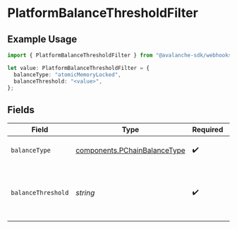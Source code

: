 # PlatformBalanceThresholdFilter

## Example Usage

```typescript
import { PlatformBalanceThresholdFilter } from "@avalanche-sdk/webhooks/models/components";

let value: PlatformBalanceThresholdFilter = {
  balanceType: "atomicMemoryLocked",
  balanceThreshold: "<value>",
};
```

## Fields

| Field                                                                        | Type                                                                         | Required                                                                     | Description                                                                  |
| ---------------------------------------------------------------------------- | ---------------------------------------------------------------------------- | ---------------------------------------------------------------------------- | ---------------------------------------------------------------------------- |
| `balanceType`                                                                | [components.PChainBalanceType](../../models/components/pchainbalancetype.md) | :heavy_check_mark:                                                           | Type of balance to monitor                                                   |
| `balanceThreshold`                                                           | *string*                                                                     | :heavy_check_mark:                                                           | Threshold for balance corresponding to balanceType in nAVAX                  |